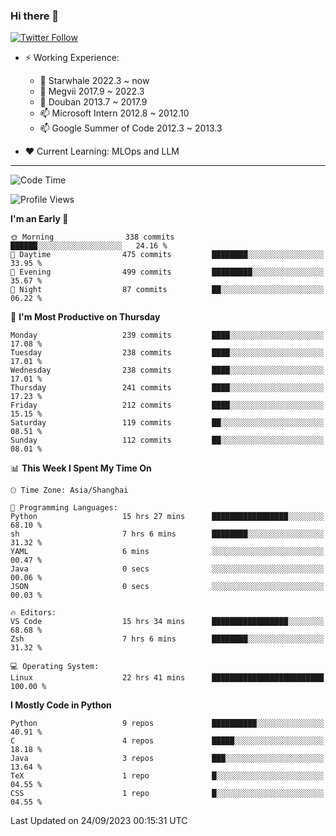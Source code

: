 ### Hi there 👋

[![Twitter Follow](https://img.shields.io/twitter/follow/tianweidut?style=social)](https://twitter.com/tianweidut)

- ⚡ Working Experience:
  - 🔭 Starwhale 2022.3 ~ now
  - 🌱 Megvii 2017.9 ~ 2022.3
  - 🌱 Douban 2013.7 ~ 2017.9
  - 📫 Microsoft Intern 2012.8 ~ 2012.10
  - 📫 Google Summer of Code 2012.3 ~ 2013.3

- ❤️ Current Learning: MLOps and LLM

---
<!--START_SECTION:waka-->
![Code Time](http://img.shields.io/badge/Code%20Time-4%2C524%20hrs%2028%20mins-blue)

![Profile Views](http://img.shields.io/badge/Profile%20Views-0-blue)

**I'm an Early 🐤** 

```text
🌞 Morning                338 commits         ██████░░░░░░░░░░░░░░░░░░░   24.16 % 
🌆 Daytime                475 commits         ████████░░░░░░░░░░░░░░░░░   33.95 % 
🌃 Evening                499 commits         █████████░░░░░░░░░░░░░░░░   35.67 % 
🌙 Night                  87 commits          ██░░░░░░░░░░░░░░░░░░░░░░░   06.22 % 
```
📅 **I'm Most Productive on Thursday** 

```text
Monday                   239 commits         ████░░░░░░░░░░░░░░░░░░░░░   17.08 % 
Tuesday                  238 commits         ████░░░░░░░░░░░░░░░░░░░░░   17.01 % 
Wednesday                238 commits         ████░░░░░░░░░░░░░░░░░░░░░   17.01 % 
Thursday                 241 commits         ████░░░░░░░░░░░░░░░░░░░░░   17.23 % 
Friday                   212 commits         ████░░░░░░░░░░░░░░░░░░░░░   15.15 % 
Saturday                 119 commits         ██░░░░░░░░░░░░░░░░░░░░░░░   08.51 % 
Sunday                   112 commits         ██░░░░░░░░░░░░░░░░░░░░░░░   08.01 % 
```


📊 **This Week I Spent My Time On** 

```text
🕑︎ Time Zone: Asia/Shanghai

💬 Programming Languages: 
Python                   15 hrs 27 mins      █████████████████░░░░░░░░   68.10 % 
sh                       7 hrs 6 mins        ████████░░░░░░░░░░░░░░░░░   31.32 % 
YAML                     6 mins              ░░░░░░░░░░░░░░░░░░░░░░░░░   00.47 % 
Java                     0 secs              ░░░░░░░░░░░░░░░░░░░░░░░░░   00.06 % 
JSON                     0 secs              ░░░░░░░░░░░░░░░░░░░░░░░░░   00.03 % 

🔥 Editors: 
VS Code                  15 hrs 34 mins      █████████████████░░░░░░░░   68.68 % 
Zsh                      7 hrs 6 mins        ████████░░░░░░░░░░░░░░░░░   31.32 % 

💻 Operating System: 
Linux                    22 hrs 41 mins      █████████████████████████   100.00 % 
```

**I Mostly Code in Python** 

```text
Python                   9 repos             ██████████░░░░░░░░░░░░░░░   40.91 % 
C                        4 repos             █████░░░░░░░░░░░░░░░░░░░░   18.18 % 
Java                     3 repos             ███░░░░░░░░░░░░░░░░░░░░░░   13.64 % 
TeX                      1 repo              █░░░░░░░░░░░░░░░░░░░░░░░░   04.55 % 
CSS                      1 repo              █░░░░░░░░░░░░░░░░░░░░░░░░   04.55 % 
```




 Last Updated on 24/09/2023 00:15:31 UTC
<!--END_SECTION:waka-->
